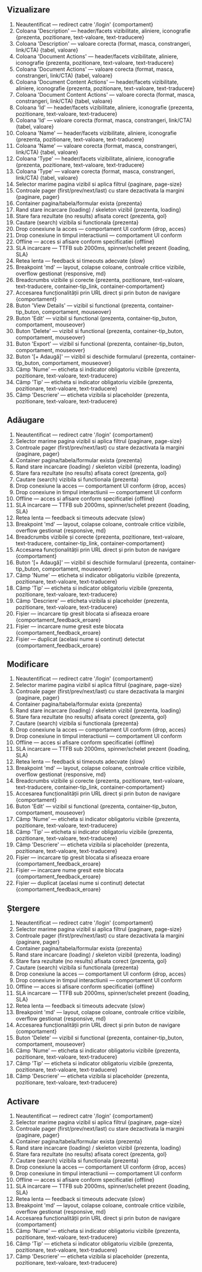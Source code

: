 ## Vizualizare
01. Neautentificat — redirect catre '/login' {comportament}
02. Coloana 'Description' — header/facets vizibilitate, aliniere, iconografie {prezenta, pozitionare, text-valoare, text-traducere}
03. Coloana 'Description' — valoare corecta (format, masca, constrangeri, link/CTA) {tabel, valoare}
04. Coloana 'Document Actions' — header/facets vizibilitate, aliniere, iconografie {prezenta, pozitionare, text-valoare, text-traducere}
05. Coloana 'Document Actions' — valoare corecta (format, masca, constrangeri, link/CTA) {tabel, valoare}
06. Coloana 'Document Content Actions' — header/facets vizibilitate, aliniere, iconografie {prezenta, pozitionare, text-valoare, text-traducere}
07. Coloana 'Document Content Actions' — valoare corecta (format, masca, constrangeri, link/CTA) {tabel, valoare}
08. Coloana 'Id' — header/facets vizibilitate, aliniere, iconografie {prezenta, pozitionare, text-valoare, text-traducere}
09. Coloana 'Id' — valoare corecta (format, masca, constrangeri, link/CTA) {tabel, valoare}
10. Coloana 'Name' — header/facets vizibilitate, aliniere, iconografie {prezenta, pozitionare, text-valoare, text-traducere}
11. Coloana 'Name' — valoare corecta (format, masca, constrangeri, link/CTA) {tabel, valoare}
12. Coloana 'Type' — header/facets vizibilitate, aliniere, iconografie {prezenta, pozitionare, text-valoare, text-traducere}
13. Coloana 'Type' — valoare corecta (format, masca, constrangeri, link/CTA) {tabel, valoare}
14. Selector marime pagina vizibil si aplica filtrul {paginare, page-size}
15. Controale pager (first/prev/next/last) cu stare dezactivata la margini {paginare, pager}
16. Container pagina/tabela/formular exista {prezenta}
17. Rand stare incarcare (loading) / skeleton vizibil {prezenta, loading}
18. Stare fara rezultate (no results) afisata corect {prezenta, gol}
19. Cautare (search) vizibila si functionala {prezenta}
20. Drop conexiune la acces — comportament UI conform {drop, acces}
21. Drop conexiune in timpul interactiunii — comportament UI conform
22. Offline — acces si afisare conform specificatiei {offline}
23. SLA incarcare — TTFB sub 2000ms, spinner/schelet prezent {loading, SLA}
24. Retea lenta — feedback si timeouts adecvate {slow}
25. Breakpoint 'md' — layout, colapse coloane, controale critice vizibile, overflow gestionat {responsive, md}
26. Breadcrumbs vizibile și corecte {prezenta, pozitionare, text-valoare, text-traducere, container-tip_link, container-comportament}
27. Accesarea funcționalității prin URL direct și prin buton de navigare {comportament}
28. Buton 'View Details' — vizibil si functional {prezenta, container-tip_buton, comportament, mouseover}
29. Buton 'Edit' — vizibil si functional {prezenta, container-tip_buton, comportament, mouseover}
30. Buton 'Delete' — vizibil si functional {prezenta, container-tip_buton, comportament, mouseover}
31. Buton 'Export' — vizibil si functional {prezenta, container-tip_buton, comportament, mouseover}
32. Buton '[+ Adaugă]' — vizibil si deschide formularul {prezenta, container-tip_buton, comportament, mouseover}
33. Câmp 'Nume' — eticheta si indicator obligatoriu vizibile {prezenta, pozitionare, text-valoare, text-traducere}
34. Câmp 'Tip' — eticheta si indicator obligatoriu vizibile {prezenta, pozitionare, text-valoare, text-traducere}
35. Câmp 'Descriere' — eticheta vizibila si placeholder {prezenta, pozitionare, text-valoare, text-traducere}
## Adăugare
01. Neautentificat — redirect catre '/login' {comportament}
02. Selector marime pagina vizibil si aplica filtrul {paginare, page-size}
03. Controale pager (first/prev/next/last) cu stare dezactivata la margini {paginare, pager}
04. Container pagina/tabela/formular exista {prezenta}
05. Rand stare incarcare (loading) / skeleton vizibil {prezenta, loading}
06. Stare fara rezultate (no results) afisata corect {prezenta, gol}
07. Cautare (search) vizibila si functionala {prezenta}
08. Drop conexiune la acces — comportament UI conform {drop, acces}
09. Drop conexiune in timpul interactiunii — comportament UI conform
10. Offline — acces si afisare conform specificatiei {offline}
11. SLA incarcare — TTFB sub 2000ms, spinner/schelet prezent {loading, SLA}
12. Retea lenta — feedback si timeouts adecvate {slow}
13. Breakpoint 'md' — layout, colapse coloane, controale critice vizibile, overflow gestionat {responsive, md}
14. Breadcrumbs vizibile și corecte {prezenta, pozitionare, text-valoare, text-traducere, container-tip_link, container-comportament}
15. Accesarea funcționalității prin URL direct și prin buton de navigare {comportament}
16. Buton '[+ Adaugă]' — vizibil si deschide formularul {prezenta, container-tip_buton, comportament, mouseover}
17. Câmp 'Nume' — eticheta si indicator obligatoriu vizibile {prezenta, pozitionare, text-valoare, text-traducere}
18. Câmp 'Tip' — eticheta si indicator obligatoriu vizibile {prezenta, pozitionare, text-valoare, text-traducere}
19. Câmp 'Descriere' — eticheta vizibila si placeholder {prezenta, pozitionare, text-valoare, text-traducere}
20. Fișier — incarcare tip gresit blocata si afiseaza eroare {comportament_feedback_eroare}
21. Fișier — incarcare nume gresit este blocata {comportament_feedback_eroare}
22. Fișier — duplicat (acelasi nume si continut) detectat {comportament_feedback_eroare}
## Modificare
01. Neautentificat — redirect catre '/login' {comportament}
02. Selector marime pagina vizibil si aplica filtrul {paginare, page-size}
03. Controale pager (first/prev/next/last) cu stare dezactivata la margini {paginare, pager}
04. Container pagina/tabela/formular exista {prezenta}
05. Rand stare incarcare (loading) / skeleton vizibil {prezenta, loading}
06. Stare fara rezultate (no results) afisata corect {prezenta, gol}
07. Cautare (search) vizibila si functionala {prezenta}
08. Drop conexiune la acces — comportament UI conform {drop, acces}
09. Drop conexiune in timpul interactiunii — comportament UI conform
10. Offline — acces si afisare conform specificatiei {offline}
11. SLA incarcare — TTFB sub 2000ms, spinner/schelet prezent {loading, SLA}
12. Retea lenta — feedback si timeouts adecvate {slow}
13. Breakpoint 'md' — layout, colapse coloane, controale critice vizibile, overflow gestionat {responsive, md}
14. Breadcrumbs vizibile și corecte {prezenta, pozitionare, text-valoare, text-traducere, container-tip_link, container-comportament}
15. Accesarea funcționalității prin URL direct și prin buton de navigare {comportament}
16. Buton 'Edit' — vizibil si functional {prezenta, container-tip_buton, comportament, mouseover}
17. Câmp 'Nume' — eticheta si indicator obligatoriu vizibile {prezenta, pozitionare, text-valoare, text-traducere}
18. Câmp 'Tip' — eticheta si indicator obligatoriu vizibile {prezenta, pozitionare, text-valoare, text-traducere}
19. Câmp 'Descriere' — eticheta vizibila si placeholder {prezenta, pozitionare, text-valoare, text-traducere}
20. Fișier — incarcare tip gresit blocata si afiseaza eroare {comportament_feedback_eroare}
21. Fișier — incarcare nume gresit este blocata {comportament_feedback_eroare}
22. Fișier — duplicat (acelasi nume si continut) detectat {comportament_feedback_eroare}
## Ștergere
01. Neautentificat — redirect catre '/login' {comportament}
02. Selector marime pagina vizibil si aplica filtrul {paginare, page-size}
03. Controale pager (first/prev/next/last) cu stare dezactivata la margini {paginare, pager}
04. Container pagina/tabela/formular exista {prezenta}
05. Rand stare incarcare (loading) / skeleton vizibil {prezenta, loading}
06. Stare fara rezultate (no results) afisata corect {prezenta, gol}
07. Cautare (search) vizibila si functionala {prezenta}
08. Drop conexiune la acces — comportament UI conform {drop, acces}
09. Drop conexiune in timpul interactiunii — comportament UI conform
10. Offline — acces si afisare conform specificatiei {offline}
11. SLA incarcare — TTFB sub 2000ms, spinner/schelet prezent {loading, SLA}
12. Retea lenta — feedback si timeouts adecvate {slow}
13. Breakpoint 'md' — layout, colapse coloane, controale critice vizibile, overflow gestionat {responsive, md}
14. Accesarea funcționalității prin URL direct și prin buton de navigare {comportament}
15. Buton 'Delete' — vizibil si functional {prezenta, container-tip_buton, comportament, mouseover}
16. Câmp 'Nume' — eticheta si indicator obligatoriu vizibile {prezenta, pozitionare, text-valoare, text-traducere}
17. Câmp 'Tip' — eticheta si indicator obligatoriu vizibile {prezenta, pozitionare, text-valoare, text-traducere}
18. Câmp 'Descriere' — eticheta vizibila si placeholder {prezenta, pozitionare, text-valoare, text-traducere}
## Activare
01. Neautentificat — redirect catre '/login' {comportament}
02. Selector marime pagina vizibil si aplica filtrul {paginare, page-size}
03. Controale pager (first/prev/next/last) cu stare dezactivata la margini {paginare, pager}
04. Container pagina/tabela/formular exista {prezenta}
05. Rand stare incarcare (loading) / skeleton vizibil {prezenta, loading}
06. Stare fara rezultate (no results) afisata corect {prezenta, gol}
07. Cautare (search) vizibila si functionala {prezenta}
08. Drop conexiune la acces — comportament UI conform {drop, acces}
09. Drop conexiune in timpul interactiunii — comportament UI conform
10. Offline — acces si afisare conform specificatiei {offline}
11. SLA incarcare — TTFB sub 2000ms, spinner/schelet prezent {loading, SLA}
12. Retea lenta — feedback si timeouts adecvate {slow}
13. Breakpoint 'md' — layout, colapse coloane, controale critice vizibile, overflow gestionat {responsive, md}
14. Accesarea funcționalității prin URL direct și prin buton de navigare {comportament}
15. Câmp 'Nume' — eticheta si indicator obligatoriu vizibile {prezenta, pozitionare, text-valoare, text-traducere}
16. Câmp 'Tip' — eticheta si indicator obligatoriu vizibile {prezenta, pozitionare, text-valoare, text-traducere}
17. Câmp 'Descriere' — eticheta vizibila si placeholder {prezenta, pozitionare, text-valoare, text-traducere}
